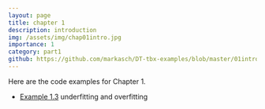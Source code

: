 ```yaml
---
layout: page
title: chapter 1 
description: introduction
img: /assets/img/chap01intro.jpg
importance: 1
category: part1
github: https://github.com/markasch/DT-tbx-examples/blob/master/01intro
---
```


Here are the code examples for Chapter 1.

- [Example 1.3](https://github.com/markasch/DT-tbx-examples/blob/master/01intro/underfitting_overfitting.ipynb) underfitting and overfitting